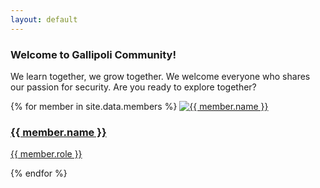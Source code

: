 ```yaml
---
layout: default
---
```


### **Welcome to Gallipoli Community!**   
            
We learn together, we grow together. We welcome everyone who shares our passion for security. Are you ready to explore together?

<div class="members-section">
    {% for member in site.data.members %}
    <a href="{{ member.link }}" class="member-card" target="_blank">
        <img src="{{ site.baseurl }}/images/{{ member.avatar }}" alt="{{ member.name }}" />
        <h3>{{ member.name }}</h3>
        <p>{{ member.role }}</p>
    </a>
    {% endfor %}
</div>
